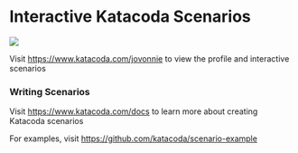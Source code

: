 # Interactive Katacoda Scenarios

[![](http://shields.katacoda.com/katacoda/jovonnie/count.svg)](https://www.katacoda.com/jovonnie "Get your profile on Katacoda.com")

Visit https://www.katacoda.com/jovonnie to view the profile and interactive scenarios

### Writing Scenarios
Visit https://www.katacoda.com/docs to learn more about creating Katacoda scenarios

For examples, visit https://github.com/katacoda/scenario-example
